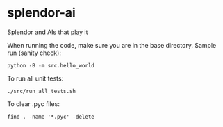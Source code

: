 # splendor-ai
Splendor and AIs that play it

When running the code, make sure you are in the base directory. Sample run (sanity check):
```
python -B -m src.hello_world
```

To run all unit tests:
```
./src/run_all_tests.sh
```

To clear .pyc files:
```
find . -name '*.pyc' -delete
```
  
